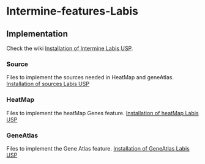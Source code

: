 # Intermine-features-Labis

## Implementation

Check the wiki [Installation of Intermine Labis USP](http://200.144.244.208:6677/LABIS_wiki/doku.php?id=labiscomp:intermine "Labis USP intermine").

### Source

Files to implement the sources needed in HeatMap and geneAtlas. [Installation of sources Labis USP](http://200.144.244.208:6677/LABIS_wiki/doku.php?id=labiscomp:make_a_source_of_data "Labis USP sources")

### HeatMap
	
Files to implement the heatMap Genes feature. [Installation of heatMap Labis USP](http://200.144.244.208:6677/LABIS_wiki/doku.php?id=labiscomp:install_heatmap "Labis USP heatMap")

### GeneAtlas

Files to implement the Gene Atlas feature. [Installation of GeneAtlas Labis USP](http://200.144.244.208:6677/LABIS_wiki/doku.php?id=labiscomp:install_geneatlas "Labis USP GeneAtlas")